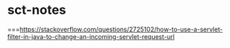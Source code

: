 # sct-notes

===https://stackoverflow.com/questions/2725102/how-to-use-a-servlet-filter-in-java-to-change-an-incoming-servlet-request-url

